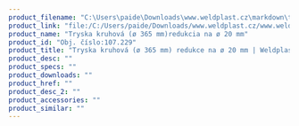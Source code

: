 ```yaml
---
product_filename: "C:\Users\paide\Downloads\www.weldplast.cz\markdown\tryska-kruhova-o-365-mm-redukce-na-o-20-mm.md"
product_link: "file:/C:/Users/paide/Downloads/www.weldplast.cz/www.weldplast.cz/sk/tryska-kruhova-o-365-mm-redukce-na-o-20-mm"
product_name: "Tryska kruhová (ø 365 mm)redukcia na ø 20 mm"
product_id: "Obj. číslo:107.229"
product_title: "Tryska kruhová (ø 365 mm) redukce na ø 20 mm | Weldplast"
product_desc: ""
product_specs: ""
product_downloads: ""
product_href: ""
product_desc_2: ""
product_accessories: ""
product_similar: ""
---
```

